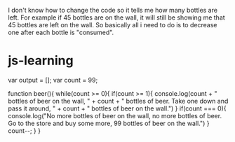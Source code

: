 I don't know how to change the code so it tells me how many bottles are left. For example if 45 bottles are on the wall, it will still be showing me that 45 bottles are left on the wall. So basically all i need to do is to decrease one after each bottle is "consumed".


# js-learning

var output = [];
var count = 99;

function beer(){
    while(count >= 0){
    if(count >= 1){
        console.log(count + " bottles of beer on the wall, " + count + " bottles of beer. Take one down and pass it around, " + count + " bottles of beer on the wall.")
    }
    if(count === 0){
        console.log("No more bottles of beer on the wall, no more bottles of beer. Go to the store and buy some more, 99 bottles of beer on the wall.")
    }
    count--;
    }
}
